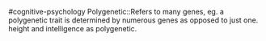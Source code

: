 #cognitive-psychology 
Polygenetic::Refers to many genes, eg. a polygenetic trait is determined by numerous genes as opposed to just one. height and intelligence as polygenetic.
<!--SR:!2024-04-09,3,250-->